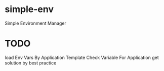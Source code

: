 # simple-env
Simple Environment Manager




# TODO
load Env Vars By Application Template
Check Variable For Application
get solution by best practice
